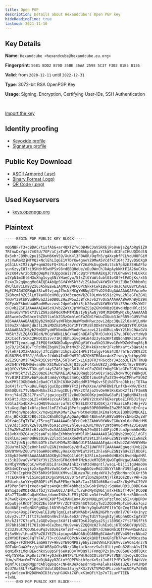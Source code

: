 ```yaml
---
title: Open PGP
description: Details about Hexandcube's Open PGP key
hideReadingTime: true
lastmod: 2021-11-10
---
```


## Key Details

**Name**: `Hexandcube <hexandcube@hexandcube.eu.org>`

**Fingerprint**: `5681 BDD2 B70D 35BE 36AA 2598 5C37 F302 8185 8136`

**Valid**: from `2020-12-11` until `2022-12-31`

**Type**: 3072-bit RSA OpenPGP Key

**Usage**: Signing, Encryption, Certifying User-IDs, SSH Authentication 

<br>

<a class="btn btn-secondary" href="openpgp4fpr:5681BDD2B70D35BE36AA25985C37F30281858136"><i class="fa-solid fa-file-import mr-2"></i> Import the key</a>

## Identity proofing

* [Keyoxide profile](https://keyoxide.org/5681BDD2B70D35BE36AA25985C37F30281858136/)
* [Signature profile](/.well-known/profile.txt)

## Public Key Download 

* [ASCII Armored (.asc)](/.well-known/hexandcube.asc)
* [Binary Format (.pgp)](/.well-known/hexandcube.pgp)
* [QR Code (.png)](/.well-known/hexandcube.png)

## Used Keyservers

* [keys.openpgp.org](keys.openpgp.org)

## Plaintext

```plaintext
-----BEGIN PGP PUBLIC KEY BLOCK-----

mQGNBF/T3+cBDAC/tisfAbG+ar4QXTZfvCOB4NCJaV5RXEjPo8vWjsZgAbRg9IZ9
7RfmwDxYgaz7mOSU/7GP/aCjxTuPV2bBROBhbp4g8uzYCkW5cdC3hcIHUUQXGdlN
Bx5xhrJB9Mu2pu15ZDwH6KmV59/XuK4l3F0A8R/Oqfh5/gAXxpbfPCLVoUH8FGiM
xtjVwRmR2jMTVQ2+NclEhLIqGE1V7DYKw4gneYZ9MwA5VcdfkT164j73yvDSOXg9
pG51LUkCM2iUpP+qmW20zFQ+3Ri4rsVrcYY26aMsGvgQe0it5ch7p8zEZEHkAF5z
yunKzyyE8Tri9SHd+R5wHPSx98+dBBQHeUe/oDu9WnChJkApAykkKtFIA26uCXks
skzK04vAr2bdzBgDWpMs79JppQxWiz70lcBgtFYMoRAEKgJCrVL6hw6v5t4LUkKx
w2YpN1m3Et6H3uXhg1syqSNiYHaeCyw/5fsZtGYuWl4ubtG1oX0f+lPADjKs/x55
Fz4oIk2qQmqgMe0AEQEAAbQpSGV4YW5kY3ViZSA8aGV4YW5kY3ViZUBoZXhhbmRj
dWJlLmV1Lm9yZz6JA5kEEwEIAgMCGyMFCQPcNkkFCwkIBwIGFQoJCAsCBBYCAwEC
HgECF4AWIQRWgb3Stw01vjaqJZhcN/MCgYWBNgUCYYvD2V4UgAAAAAAQAEVwcm9v
ZkBhcmlhZG5lLmlkaHR0cHM6Ly93d3cucmVkZGl0LmNvbS91c2VyL2hleGFuZGN1
YmUvY29tbWVudHMva2JieDB0L29wZW5wZ3BfcHJvb2YvQxSAAAAAABAAKnByb29m
QGFyaWFkbmUuaWRodHRwczovL2dpdGxhYi5jb20vaGV4YW5kY3ViZS9naXRsYWJf
cHJvb2ZSFIAAAAAAEAA5cHJvb2ZAYXJpYWRuZS5pZGh0dHBzOi8vdHdpdHRlci5j
b20vaGV4YW5kY3ViZS9zdGF0dXMvMTM1NzIyNjAwNjY0MjM2MDMyMjcUgAAAAAAQ
AB5wcm9vZkBhcmlhZG5lLmlkZG5zOmhleGFuZGN1YmUuZXUub3JnP3R5cGU9VFhU
XBSAAAAAABAAQ3Byb29mQGFyaWFkbmUuaWRodHRwczovL2dpc3QuZ2l0aHViLmNv
bS9oZXhhbmRjdWJlL2NiMDZmZGMyZGY1MTY3MzBlODk4YmZmMzAzMGQ3YTRlORSA
AAAAABAAIHByb29mQGFyaWFkbmUuaWRodHRwczovL21zdGRuLnNvY2lhbC9AaGV4
YW5kY3ViZQAKCRBcN/MCgYWBNiLNC/4uOSnOEAFq7RrDJxhXjG7yL0FUOvcYzWyD
ZXJCsdf/5CRC2RHDIQ5zvv71KjObhLDxvg0HiB4dz3y4a2KFtBQ8onQ9KcSC2uPs
RPPBTTjeozLugLZtPQQfbKNOKDaDpwq5VDgV16Yxa5kQ3JHvw1EnWDZeMEnq86jB
1g7D/2K561D/TtPcRb6Zbg8VZ9aJhtMy2h2ZJM+k6XrcNr2FkzhM/aYtx3QWtAjn
Yyleh/IDXZkA61qvj3fCZqDWr31hpSuzc1HPk1TCulgvF56z43O/raTEcVQK9Z3C
6U862RMzM7BJ//Sd8zeJLWWk4In0h9WMICpB2QK6TR0AxcAoXZivd/p/bthpyONt
o2E25QnBMiFhAZNk3iC9cPtbAJ5UlRwtlxLi6zBFR3YR6ccbYJAZqo3LTZhTTmUB
xK2S4hYFDAM9dvsm06rXS1MwbYnZuBj8I5pzFl4XxkU8Z2jzMBo+HR1fBvrU9NPz
WjQfCvY5VvVT3XLgVli4ySZAStJgoCS0JUhleGFuZGN1YmUgPGhleGFuZGN1YmVA
aGV4YW5kY3ViZS50az6JAcYEMAEIADAWIQRWgb3Stw01vjaqJZhcN/MCgYWBNgUC
YYvB1RIdIERvbWFpbiBtaWdyYXRpb24ACgkQXDfzAoGFgTa2ZQv+MpIMMhvY5U6Z
0wXPMlE9GbBWeb2cBadCYl02hC63NK245qddMIPMqGv+5Eib8T5roJkbisjTBTAa
2oK4jf/cfVkuDuLFWpSjguCDpz80KYFt2jrPeXXse/aPWFDW1YLnfKb+kWv/DktC
GN5DQU8L7Tv6NuKHSGx3kL2rwgIDUj/9VkzXfAjo2SvOe9HlKsKxDK2fIifFIm8N
HrnjY4aIZD317Fxn7l/jgwjcgxEEl2z8oDOeXO0KyjmmDUwG3aPi13g8gM843zcQ
KXSHt3uRznqpL25+KHO4szcuAF502LKbK//GPBY2cmxhFbEkerpUeE1FM5J1fay/
CdGlaJRo4bXU+izQHQV9uazarzufE5XfH8ELOhXTQzO5Kjz/79xasLAMzJHmj+Vz
VtaGcgU8pb1x8faj0edJ1mF2YDaXjBPefspghN59P00NMHmI3w2M50C8UhE+Gnjw
ctfUVgny0peGhxCx/Vqwq1myK0MwrZAwrH6t8eR0QOJKEmaToNiuiQOhBBMBCAIL
AhsjBQkD3DZJBQsJCAcCBhUKCQgLAgQWAgMBAh4BAheAFiEEVoG90rcNNb42qiWY
XDfzAoGFgTYFAl/T5rxgFIAAAAAAEgBFcHJvb2ZAbWV0YWNvZGUuYml6aHR0cHM6
Ly93d3cucmVkZGl0LmNvbS91c2VyL2hleGFuZGN1YmUvY29tbWVudHMva2JieDB0
L29wZW5wZ3BfcHJvb2YvOxSAAAAAABIAIHByb29mQG1ldGFjb2RlLmJpemh0dHBz
Oi8vbXN0ZG4uc29jaWFsL0BoZXhhbmRjdWJlXhSAAAAAABIAQ3Byb29mQG1ldGFj
b2RlLmJpemh0dHBzOi8vZ2lzdC5naXRodWIuY29tL2hleGFuZGN1YmUvY2IwNmZk
YzJkZjUxNjczMGU4OThiZmYzMDMwZDdhNGU1FIAAAAAAEgAacHJvb2ZAbWV0YWNv
ZGUuYml6ZG5zOmhleGFuZGN1YmUudGs/dHlwZT1UWFRFFIAAAAAAEgAqcHJvb2ZA
bWV0YWNvZGUuYml6aHR0cHM6Ly9naXRsYWIuY29tL2hleGFuZGN1YmUvZ2l0bGFi
X3Byb29mVBSAAAAAABIAOXByb29mQG1ldGFjb2RlLmJpemh0dHBzOi8vdHdpdHRl
ci5jb20vaGV4YW5kY3ViZS9zdGF0dXMvMTMzNzUxMTQ5MjQwOTg0NzgwOAAKCRBc
N/MCgYWBNqCGC/wPo0lB5LdrakOGAInkIxrnM3dH8qntl/wsqL+bijiiIgU4mo0n
OK64mQTrswjtzXx8gsMSvVwSCXeFaFC7kQbqbNOzvMdJJOkYYlkBnY39E4qOjxx4
eF776tEcpbMrZ9X5bRX9fBXUUXMVva1ULmzu7NLcdq+WYXJv3g5bdNnroOLGnt3h
7TcECRNFHrVi5imCpO1XJgx5M9LCEv0T548Y1lDnZ8pmtNj7lkRIOsZDv/VHF+3a
HEUiehcknYY+yQR0DFliPtEw8PE5m/9cWB/Iax258Id66BarLw42k/8yMPxC79VV
Af9Pen5WYYjrved+g4Pzs4nQKcdMP4bbhqisIwGokjkMy2+SqW0aUR9iLOOBGXwA
B8h1g36BMDIRhLsfb3jY2awU0zJ/1NlIfLrwPdMyXqN6CjmTxFkN3fT4UFjDCo0B
ASo7TT4mRUCuQxHXUun/dumnINUs3LFM1j62ULvn3df+wDS/gYxu5Hi+zR00nos5
hJhw6bkkvyxYjau5AY0EX9Pf5wEMANCum4UGtHM8QLpMJyPzclnoCa5I/KHpBR0v
wOpuUjelRnDTjXQZ2EulGhP7Pr/ZbT4CXB4SQTdoCyTw2zZQQ049pTxm0uko7qsz
BaU6NEj+mEgNGSPgNDgLl6DYRdpZzBjxhTdbtYyDgUwRGPE1fbTQeZeqfZkb15yB
uQn+sq49spJFAtOwelEIuMpTgmCLataPxWA6b+SAXN2NGPhrvxOnlV76F+Xv1nyz
L6vy2vLT7lIftI7LhmEQn46v2nlbu4eG2n7VygTd1YTqeghIyjAUphAODxIgAYd7
hh/kZ1F7K7cpYLJzGQEvQxyc3XUf11n0GTDs6JOgSya2Sjil805G/7Yt2F8SfFt5
JR7bh168OIfI70IsD0+6Ce2bmLYOu9vvWvZ2QQNcH27uhEs0LjKTDb5UOYUpV0Zi
CZ32J9ut7QQU5LeuPqIvSDz6iXefiBf+vbLwuj0dDY/dJ6WoN61QfTVvwNGwHAzx
EjSo9We/lHuaC5FwZ8JYEZ5i4piupwARAQABiQG8BBgBCAAmFiEEVoG90rcNNb42
qiWYXDfzAoGFgTYFAl/T3+cCGwwFCQPcNkkACgkQXDfzAoGFgTb7Pwv+OWOcazba
LxMGp+rF2hMRFLimGH87V+9kv2YE9ONP8iybEyizWdVWnLF2UEVvvceVOa14nz/N
SDTuKnGuWXPrz/pH4lWB3pGChvNNr/GRqtaiNzo+zSwJi8lLtymOu828bpA1vII6
8qMidktLMqHBEwchkxSu8pSPj6eRsD3vTW3Q9TJFVmqDPZxjm/zG859UkbddlQXc
+MyT5YMuclRp0nlzYHf+yDJe8xE9TPiTLPWl9dGCQlz6YtPvfVN8h43vQys8CC5n
1Um/sFMwr0mTYCAeDjNAyyRZGioYSQPFVbi0fqeXx5ziJx6f1PfPYOz5hld4tVVe
HgNf76scugRMgprcAblqBoqc+cNFeKUeXoasdrnRp+Kelwksak601uZQ2rvVJMpV
QcU7Ga5SL7rRwK9mJfAdutAQ4Omm33ujyFK3z3VkTVPW24PLzzmkFmcUDPw7d5WS
mjyGuSceu1M2D8MmDID3t/syHGUGki7GPuxK1mQFiY2p7oTILurFTEEN
=lwhL
-----END PGP PUBLIC KEY BLOCK-----

```
